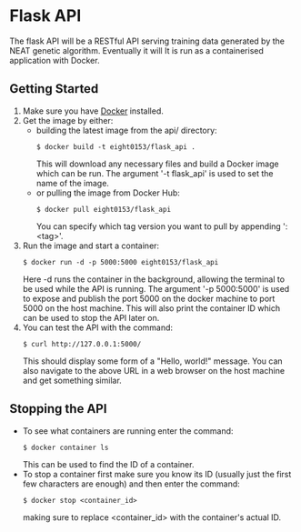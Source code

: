 # Flask API
The flask API will be a RESTful API serving training data generated by the NEAT genetic algorithm. Eventually it will  It is run as a containerised application with Docker.

## Getting Started
1. Make sure you have [Docker](https://www.docker.com/) installed.
2. Get the image by either:
    - building the latest image from the api/ directory:
        ```shell
        $ docker build -t eight0153/flask_api .
        ```
        This will download any necessary files and build a Docker image which can be run. The argument '-t flask_api' is used to set the name of the image.
    - or pulling the image from Docker Hub:
        ```shell
        $ docker pull eight0153/flask_api
        ```
        You can specify which tag version you want to pull by appending ':\<tag\>'.
3. Run the image and start a container:
    ```shell
    $ docker run -d -p 5000:5000 eight0153/flask_api
    ```
    Here -d runs the container in the background, allowing the terminal to be used while the API is running. The argument '-p 5000:5000' is used to expose and publish the port 5000 on the docker machine to port 5000 on the host machine. This will also print the container ID which can be used to stop the API later on.
4. You can test the API with the command:
    ```shell
    $ curl http://127.0.0.1:5000/
    ```
    This should display some form of a "Hello, world!" message. You can also navigate to the above URL in a web browser on the host machine and get something similar.
## Stopping the API
* To see what containers are running enter the command:
    ```shell
    $ docker container ls
    ```
    This can be used to find the ID of a container.
* To stop a container first make sure you know its ID (usually just the first few characters are enough) and then enter the command:
    ```shell
    $ docker stop <container_id>
    ```
    making sure to replace \<container_id\> with the container's actual ID.

